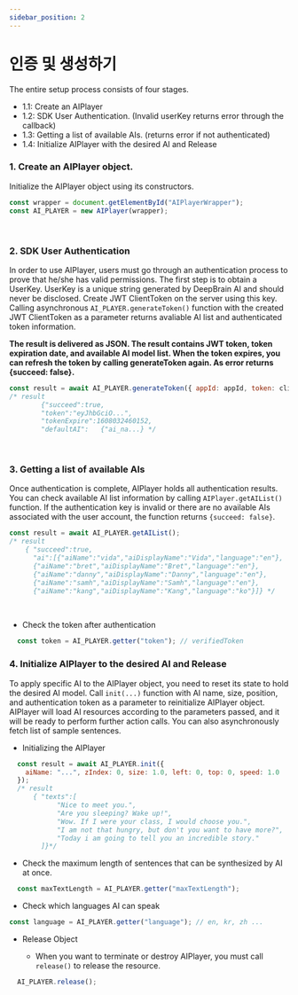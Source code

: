 ```yaml
---
sidebar_position: 2
---
```


# 인증 및 생성하기

The entire setup process consists of four stages.

- 1.1: Create an AIPlayer
- 1.2: SDK User Authentication. (Invalid userKey returns error through the callback)
- 1.3: Getting a list of available AIs. (returns error if not authenticated)
- 1.4: Initialize AIPlayer with the desired AI and Release

### 1. Create an AIPlayer object.

Initialize the AIPlayer object using its constructors.

```javascript
const wrapper = document.getElementById("AIPlayerWrapper");
const AI_PLAYER = new AIPlayer(wrapper);
```

<br/>


### 2. SDK User Authentication

In order to use AIPlayer, users must go through an authentication process to prove that he/she has valid permissions. The first step is to obtain a UserKey. UserKey is a unique string generated by DeepBrain AI and should never be disclosed. Create JWT ClientToken on the server using this key. Calling asynchronous `AI_PLAYER.generateToken()` function with the created JWT ClientToken as a parameter returns avaliable AI list and authenticated token information.

**The result is delivered as JSON. The result contains JWT token, token expiration date, and available AI model list. When the token expires, you can refresh the token by calling generateToken again. As error returns {succeed: false}.**

```javascript
const result = await AI_PLAYER.generateToken({ appId: appId, token: clientToken });
/* result
		{"succeed":true,
		"token":"eyJhbGciO...",
		"tokenExpire":1608032460152,
		"defaultAI":   {"ai_na...} */
```

<br/>


### 3. Getting a list of available AIs

Once authentication is complete, AIPlayer holds all authentication results. You can check available AI list information by calling `AIPlayer.getAIList()` function. If the authentication key is invalid or there are no available AIs associated with the user account, the function returns ` {succeed: false} `.

```javascript
const result = await AI_PLAYER.getAIList();
/* result
    { "succeed":true,
      "ai":[{"aiName":"vida","aiDisplayName":"Vida","language":"en"},
      {"aiName":"bret","aiDisplayName":"Bret","language":"en"},
      {"aiName":"danny","aiDisplayName":"Danny","language":"en"},
      {"aiName":"samh","aiDisplayName":"Samh","language":"en"},
      {"aiName":"kang","aiDisplayName":"Kang","language":"ko"}]} */
```

<br/>


- Check the token after authentication

```javascript
  const token = AI_PLAYER.getter("token"); // verifiedToken
```

### 4. Initialize AIPlayer to the desired AI and Release

To apply specific AI to the AIPlayer object, you need to reset its state to hold the desired AI model. Call `init(...)` function with AI name, size, position, and authentication token as a parameter to reinitialize AIPlayer object. AIPlayer will load AI resources according to the parameters passed, and it will be ready to perform further action calls. You can also asynchronously fetch list of sample sentences.

- Initializing the AIPlayer

```javascript
  const result = await AI_PLAYER.init({
    aiName: "...", zIndex: 0, size: 1.0, left: 0, top: 0, speed: 1.0
  });
  /* result
      { "texts":[
            "Nice to meet you.",
            "Are you sleeping? Wake up!",
            "Wow. If I were your class, I would choose you.",
            "I am not that hungry, but don't you want to have more?",
            "Today i am going to tell you an incredible story."
        ]}*/
```

- Check the maximum length of sentences that can be synthesized by AI at once.

```javascript
  const maxTextLength = AI_PLAYER.getter("maxTextLength");
```

- Check which languages AI can speak

```javascript
const language = AI_PLAYER.getter("language"); // en, kr, zh ...
```

- Release Object

  - When you want to terminate or destroy AIPlayer, you must call `release()` to release the resource.

```javascript
  AI_PLAYER.release();
```
